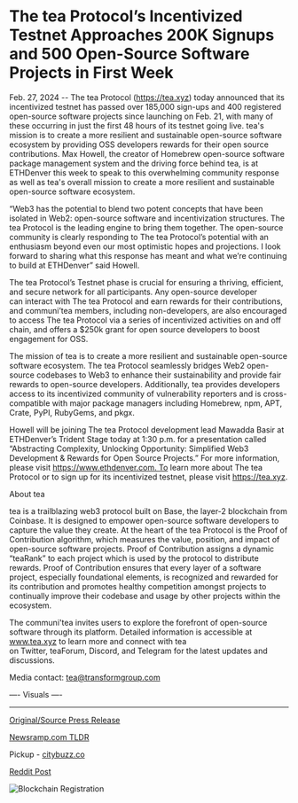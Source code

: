 # The tea Protocol’s Incentivized Testnet Approaches 200K Signups and 500 Open-Source Software Projects in First Week

Feb. 27, 2024 -- The tea Protocol (https://tea.xyz) today announced that its incentivized testnet has passed over 185,000 sign-ups and 400 registered open-source software projects since launching on Feb. 21, with many of these occurring in just the first 48 hours of its testnet going live. tea's mission is to create a more resilient and sustainable open-source software ecosystem by providing OSS developers rewards for their open source contributions. Max Howell, the creator of Homebrew open-source software package management system and the driving force behind tea, is at ETHDenver this week to speak to this overwhelming community response as well as tea's overall mission to create a more resilient and sustainable open-source software ecosystem.

“Web3 has the potential to blend two potent concepts that have been isolated in Web2: open-source software and incentivization structures. The tea Protocol is the leading engine to bring them together. The open-source community is clearly responding to The tea Protocol’s potential with an enthusiasm beyond even our most optimistic hopes and projections. I look forward to sharing what this response has meant and what we’re continuing to build at ETHDenver” said Howell.

The tea Protocol’s Testnet phase is crucial for ensuring a thriving, efficient, and secure network for all participants. Any open-source developer can interact with The tea Protocol and earn rewards for their contributions, and communi’tea members, including non-developers, are also encouraged to access The tea Protocol via a series of incentivized activities on and off chain, and offers a $250k grant for open source developers to boost engagement for OSS.

The mission of tea is to create a more resilient and sustainable open-source software ecosystem. The tea Protocol seamlessly bridges Web2 open-source codebases to Web3 to enhance their sustainability and provide fair rewards to open-source developers. Additionally, tea provides developers access to its incentivized community of vulnerability reporters and is cross-compatible with major package managers including Homebrew, npm, APT, Crate, PyPI, RubyGems, and pkgx.

Howell will be joining The tea Protocol development lead Mawadda Basir at ETHDenver’s Trident Stage today at 1:30 p.m. for a presentation called “Abstracting Complexity, Unlocking Opportunity: Simplified Web3 Development & Rewards for Open Source Projects.” For more information, please visit https://www.ethdenver.com. To learn more about The tea Protocol or to sign up for its incentivized testnet, please visit https://tea.xyz.

About tea

tea is a trailblazing web3 protocol built on Base, the layer-2 blockchain from Coinbase. It is designed to empower open-source software developers to capture the value they create. At the heart of the tea Protocol is the Proof of Contribution algorithm, which measures the value, position, and impact of open-source software projects. Proof of Contribution assigns a dynamic “teaRank” to each project which is used by the protocol to distribute rewards. Proof of Contribution ensures that every layer of a software project, especially foundational elements, is recognized and rewarded for its contribution and promotes healthy competition amongst projects to continually improve their codebase and usage by other projects within the ecosystem.

The communi'tea invites users to explore the forefront of open-source software through its platform. Detailed information is accessible at www.tea.xyz to learn more and connect with tea on Twitter, teaForum, Discord, and Telegram for the latest updates and discussions.

Media contact: tea@transformgroup.com

—- Visuals —- 

---

[Original/Source Press Release](https://blockchainwire.io/press-release/the-tea-protocols-incentivized-testnet-approaches-200k-signups-and-500-open-source-software-projects-in-first-week-)
                    

[Newsramp.com TLDR](https://newsramp.com/curated-news/the-tea-protocol-s-incentivized-testnet-surpasses-185000-sign-ups-and-400-open-source-projects/c49c70e81e7e6b5f3d17218ab447059e) 


Pickup - [citybuzz.co](https://citybuzz.co/2024/02/27/the-tea-protocol-s-incentivized-testnet-attracts-overwhelming-interest)
 



[Reddit Post](https://www.reddit.com/r/technology_press/comments/1b6rqh5/the_tea_protocols_incentivized_testnet_surpasses/) 



![Blockchain Registration](https://cdn.newsramp.app/blockchainwire/qrcode/242/27/noon4GOp.webp)